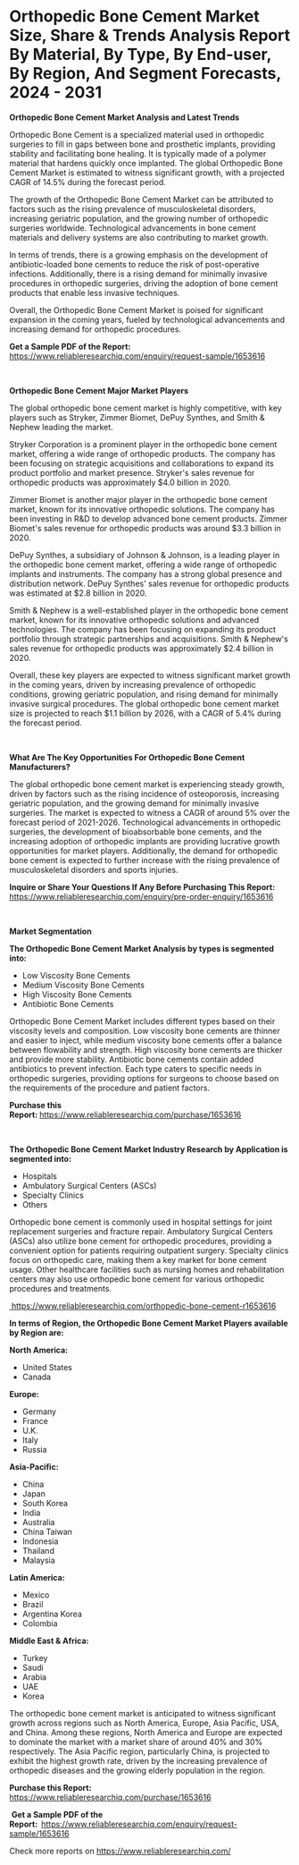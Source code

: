 <p><h1>Orthopedic Bone Cement Market Size, Share & Trends Analysis Report By Material, By Type, By End-user, By Region, And Segment Forecasts, 2024 - 2031</h1></p><p><strong>Orthopedic Bone Cement Market Analysis and Latest Trends</strong></p>
<p><p>Orthopedic Bone Cement is a specialized material used in orthopedic surgeries to fill in gaps between bone and prosthetic implants, providing stability and facilitating bone healing. It is typically made of a polymer material that hardens quickly once implanted. The global Orthopedic Bone Cement Market is estimated to witness significant growth, with a projected CAGR of 14.5% during the forecast period.</p><p>The growth of the Orthopedic Bone Cement Market can be attributed to factors such as the rising prevalence of musculoskeletal disorders, increasing geriatric population, and the growing number of orthopedic surgeries worldwide. Technological advancements in bone cement materials and delivery systems are also contributing to market growth.</p><p>In terms of trends, there is a growing emphasis on the development of antibiotic-loaded bone cements to reduce the risk of post-operative infections. Additionally, there is a rising demand for minimally invasive procedures in orthopedic surgeries, driving the adoption of bone cement products that enable less invasive techniques.</p><p>Overall, the Orthopedic Bone Cement Market is poised for significant expansion in the coming years, fueled by technological advancements and increasing demand for orthopedic procedures.</p></p>
<p><strong>Get a Sample PDF of the Report:&nbsp;</strong> <a href="https://www.reliableresearchiq.com/enquiry/request-sample/1653616">https://www.reliableresearchiq.com/enquiry/request-sample/1653616</a></p>
<p>&nbsp;</p>
<p><strong>Orthopedic Bone Cement Major Market Players</strong></p>
<p><p>The global orthopedic bone cement market is highly competitive, with key players such as Stryker, Zimmer Biomet, DePuy Synthes, and Smith & Nephew leading the market. </p><p>Stryker Corporation is a prominent player in the orthopedic bone cement market, offering a wide range of orthopedic products. The company has been focusing on strategic acquisitions and collaborations to expand its product portfolio and market presence. Stryker's sales revenue for orthopedic products was approximately $4.0 billion in 2020.</p><p>Zimmer Biomet is another major player in the orthopedic bone cement market, known for its innovative orthopedic solutions. The company has been investing in R&D to develop advanced bone cement products. Zimmer Biomet's sales revenue for orthopedic products was around $3.3 billion in 2020.</p><p>DePuy Synthes, a subsidiary of Johnson & Johnson, is a leading player in the orthopedic bone cement market, offering a wide range of orthopedic implants and instruments. The company has a strong global presence and distribution network. DePuy Synthes' sales revenue for orthopedic products was estimated at $2.8 billion in 2020.</p><p>Smith & Nephew is a well-established player in the orthopedic bone cement market, known for its innovative orthopedic solutions and advanced technologies. The company has been focusing on expanding its product portfolio through strategic partnerships and acquisitions. Smith & Nephew's sales revenue for orthopedic products was approximately $2.4 billion in 2020.</p><p>Overall, these key players are expected to witness significant market growth in the coming years, driven by increasing prevalence of orthopedic conditions, growing geriatric population, and rising demand for minimally invasive surgical procedures. The global orthopedic bone cement market size is projected to reach $1.1 billion by 2026, with a CAGR of 5.4% during the forecast period.</p></p>
<p>&nbsp;</p>
<p><strong>What Are The Key Opportunities For Orthopedic Bone Cement Manufacturers?</strong></p>
<p><p>The global orthopedic bone cement market is experiencing steady growth, driven by factors such as the rising incidence of osteoporosis, increasing geriatric population, and the growing demand for minimally invasive surgeries. The market is expected to witness a CAGR of around 5% over the forecast period of 2021-2026. Technological advancements in orthopedic surgeries, the development of bioabsorbable bone cements, and the increasing adoption of orthopedic implants are providing lucrative growth opportunities for market players. Additionally, the demand for orthopedic bone cement is expected to further increase with the rising prevalence of musculoskeletal disorders and sports injuries.</p></p>
<p><strong>Inquire or Share Your Questions If Any Before Purchasing This Report:</strong> <a href="https://www.reliableresearchiq.com/enquiry/pre-order-enquiry/1653616">https://www.reliableresearchiq.com/enquiry/pre-order-enquiry/1653616</a></p>
<p>&nbsp;</p>
<p><strong>Market Segmentation</strong></p>
<p><strong>The Orthopedic Bone Cement Market Analysis by types is segmented into:</strong></p>
<p><ul><li>Low Viscosity Bone Cements</li><li>Medium Viscosity Bone Cements</li><li>High Viscosity Bone Cements</li><li>Antibiotic Bone Cements</li></ul></p>
<p><p>Orthopedic Bone Cement Market includes different types based on their viscosity levels and composition. Low viscosity bone cements are thinner and easier to inject, while medium viscosity bone cements offer a balance between flowability and strength. High viscosity bone cements are thicker and provide more stability. Antibiotic bone cements contain added antibiotics to prevent infection. Each type caters to specific needs in orthopedic surgeries, providing options for surgeons to choose based on the requirements of the procedure and patient factors.</p></p>
<p><strong>Purchase this Report:&nbsp;</strong><a href="https://www.reliableresearchiq.com/purchase/1653616">https://www.reliableresearchiq.com/purchase/1653616</a></p>
<p>&nbsp;</p>
<p><strong>The Orthopedic Bone Cement Market Industry Research by Application is segmented into:</strong></p>
<p><ul><li>Hospitals</li><li>Ambulatory Surgical Centers (ASCs)</li><li>Specialty Clinics</li><li>Others</li></ul></p>
<p><p>Orthopedic bone cement is commonly used in hospital settings for joint replacement surgeries and fracture repair. Ambulatory Surgical Centers (ASCs) also utilize bone cement for orthopedic procedures, providing a convenient option for patients requiring outpatient surgery. Specialty clinics focus on orthopedic care, making them a key market for bone cement usage. Other healthcare facilities such as nursing homes and rehabilitation centers may also use orthopedic bone cement for various orthopedic procedures and treatments.</p></p>
<p><a href="https://www.reliableresearchiq.com/orthopedic-bone-cement-r1653616">&nbsp;https://www.reliableresearchiq.com/orthopedic-bone-cement-r1653616</a></p>
<p><strong>In terms of Region, the Orthopedic Bone Cement Market Players available by Region are:</strong></p>
<p>
    <p> <strong> North America: </strong>
        <ul>
            <li>United States</li>
            <li>Canada</li>
        </ul>
        </p> 
    <p> <strong> Europe: </strong>
        <ul>
            <li>Germany</li>
            <li>France</li>
            <li>U.K.</li>
            <li>Italy</li>
            <li>Russia</li>
        </ul>
        </p> 
    <p> <strong> Asia-Pacific: </strong>
        <ul>
            <li>China</li>
            <li>Japan</li>
            <li>South Korea</li>
            <li>India</li>
            <li>Australia</li>
            <li>China Taiwan</li>
            <li>Indonesia</li>
            <li>Thailand</li>
            <li>Malaysia</li>
        </ul>
        </p> 
    <p> <strong> Latin America: </strong>
        <ul>
            <li>Mexico</li>
            <li>Brazil</li>
            <li>Argentina Korea</li>
            <li>Colombia</li>
        </ul>
        </p> 
    <p> <strong> Middle East & Africa: </strong>
        <ul>
            <li>Turkey</li>
            <li>Saudi</li>
            <li>Arabia</li>
            <li>UAE</li>
            <li>Korea</li>
        </ul>
    </p>
    </p>
<p><p>The orthopedic bone cement market is anticipated to witness significant growth across regions such as North America, Europe, Asia Pacific, USA, and China. Among these regions, North America and Europe are expected to dominate the market with a market share of around 40% and 30% respectively. The Asia Pacific region, particularly China, is projected to exhibit the highest growth rate, driven by the increasing prevalence of orthopedic diseases and the growing elderly population in the region.</p></p>
<p><strong>Purchase this Report: </strong><a href="https://www.reliableresearchiq.com/purchase/1653616">https://www.reliableresearchiq.com/purchase/1653616</a></p>
<p>&nbsp;<strong>Get a Sample PDF of the Report:&nbsp;&nbsp;</strong><a href="https://www.reliableresearchiq.com/enquiry/request-sample/1653616">https://www.reliableresearchiq.com/enquiry/request-sample/1653616</a></p>
<p><strong></strong></p>
<p>Check more reports on <a href="https://www.reliableresearchiq.com/">https://www.reliableresearchiq.com/</a></p>